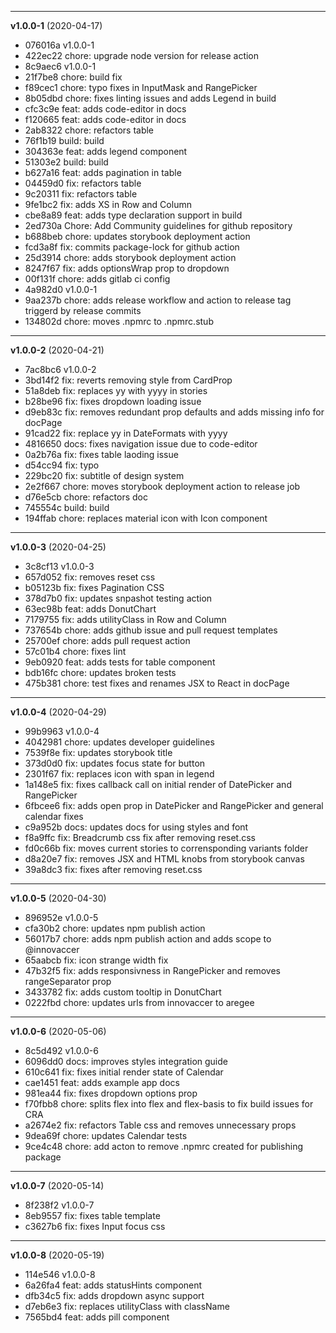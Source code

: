 
-------------------
 **v1.0.0-1**  (2020-04-17) 

* 076016a v1.0.0-1
* 422ec22 chore: upgrade node version for release action
* 8c9aec6 v1.0.0-1
* 21f7be8 chore: build fix
* f89cec1 chore: typo fixes in InputMask and RangePicker
* 8b05dbd chore: fixes linting issues and adds Legend in build
* cfc3c9e feat: adds code-editor in docs
* f120665 feat: adds code-editor in docs
* 2ab8322 chore: refactors table
* 76f1b19 build: build
* 304363e feat: adds legend component
* 51303e2 build: build
* b627a16 feat: adds pagination in table
* 04459d0 fix: refactors table
* 9c20311 fix: refactors table
* 9fe1bc2 fix: adds XS in Row and Column
* cbe8a89 feat: adds type declaration support in build
* 2ed730a Chore: Add Community guidelines for github repository
* b688beb chore: updates storybook deployment action
* fcd3a8f fix: commits package-lock for github action
* 25d3914 chore: adds storybook deployment action
* 8247f67 fix: adds optionsWrap prop to dropdown
* 00f131f chore: adds gitlab ci config
* 4a982d0 v1.0.0-1
* 9aa237b chore: adds release workflow and action to release tag triggerd by release commits
* 134802d chore: moves .npmrc to .npmrc.stub

-------------------
 **v1.0.0-2**  (2020-04-21) 

* 7ac8bc6 v1.0.0-2
* 3bd14f2 fix: reverts removing style from CardProp
* 51a8deb fix: replaces yy with yyyy in stories
* b28be96 fix: fixes dropdown loading issue
* d9eb83c fix: removes redundant prop defaults and adds missing info for docPage
* 91cad22 fix: replace yy in DateFormats with yyyy
* 4816650 docs: fixes navigation issue due to code-editor
* 0a2b76a fix: fixes table laoding issue
* d54cc94 fix: typo
* 229bc20 fix: subtitle of design system
* 2e2f667 chore: moves storybook deployment action to release job
* d76e5cb chore: refactors doc
* 745554c build: build
* 194ffab chore: replaces material icon with Icon component

-------------------
 **v1.0.0-3**  (2020-04-25) 

* 3c8cf13 v1.0.0-3
* 657d052 fix: removes reset css
* b05123b fix: fixes Pagination CSS
* 378d7b0 fix: updates snpashot testing action
* 63ec98b feat: adds DonutChart
* 7179755 fix: adds utilityClass in Row and Column
* 737654b chore: adds github issue and pull request templates
* 25700ef chore: adds pull request action
* 57c01b4 chore: fixes lint
* 9eb0920 feat: adds tests for table component
* bdb16fc chore: updates broken tests
* 475b381 chore: test fixes and renames JSX to React in docPage

-------------------
 **v1.0.0-4**  (2020-04-29) 

* 99b9963 v1.0.0-4
* 4042981 chore: updates developer guidelines
* 7539f8e fix: updates storybook title
* 373d0d0 fix: updates focus state for button
* 2301f67 fix: replaces icon with span in legend
* 1a148e5 fix: fixes callback call on initial render of DatePicker and RangePicker
* 6fbcee6 fix: adds open prop in DatePicker and RangePicker and general calendar fixes
* c9a952b docs: updates docs for using styles and font
* f8a9ffc fix: Breadcrumb css fix after removing reset.css
* fd0c66b fix: moves current stories to corrensponding variants folder
* d8a20e7 fix: removes JSX and HTML knobs from storybook canvas
* 39a8dc3 fix: fixes after removing reset.css

-------------------
 **v1.0.0-5**  (2020-04-30) 

* 896952e v1.0.0-5
* cfa30b2 chore: updates npm publish action
* 56017b7 chore: adds npm publish action and adds scope to @innovaccer
* 65aabcb fix: icon strange width fix
* 47b32f5 fix: adds responsivness in RangePicker and removes rangeSeparator prop
* 3433782 fix: adds custom tooltip in DonutChart
* 0222fbd chore: updates urls from innovaccer to aregee

-------------------
 **v1.0.0-6**  (2020-05-06) 

* 8c5d492 v1.0.0-6
* 6096dd0 docs: improves styles integration guide
* 610c641 fix: fixes initial render state of Calendar
* cae1451 feat: adds example app docs
* 981ea44 fix: fixes dropdown options prop
* f70fbb8 chore: splits flex into flex and flex-basis to fix build issues for CRA
* a2674e2 fix: refactors Table css and removes unnecessary props
* 9dea69f chore: updates Calendar tests
* 9ce4c48 chore: add acton to remove .npmrc created for publishing package

-------------------
 **v1.0.0-7**  (2020-05-14) 

* 8f238f2 v1.0.0-7
* 8eb9557 fix: fixes table template
* c3627b6 fix: fixes Input focus css

-------------------
 **v1.0.0-8**  (2020-05-19) 

* 114e546 v1.0.0-8
* 6a26fa4 feat: adds statusHints component
* dfb34c5 fix: adds dropdown async support
* d7eb6e3 fix: replaces utilityClass with className
* 7565bd4 feat: adds pill component
